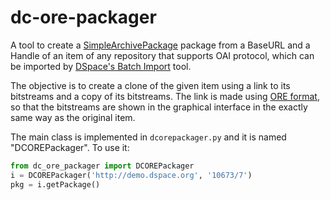 # dc-ore-packager

A tool to create a [SimpleArchivePackage](https://wiki.duraspace.org/display/DSDOC6x/Importing+and+Exporting+Items+via+Simple+Archive+Format#ImportingandExportingItemsviaSimpleArchiveFormat-DSpaceSimpleArchiveFormat) package from a BaseURL and a Handle of an item of any repository that supports OAI protocol, which can be imported by [DSpace's Batch Import](https://wiki.duraspace.org/display/DSDOC6x/Importing+and+Exporting+Items+via+Simple+Archive+Format#ImportingandExportingItemsviaSimpleArchiveFormat-UIBatchImport(XMLUI)) tool.

The objective is to create a clone of the given item using a link to its bitstreams and a copy of its bitstreams. The link is made using [ORE format](https://wiki.duraspace.org/display/DSDOC6x/OAI+2.0+Server#OAI2.0Server-MetadataFormats), so that the bitstreams are shown in the graphical interface in the exactly same way as the original item.

The main class is implemented in `dcorepackager.py` and it is named "DCOREPackager". To use it:
```python
from dc_ore_packager import DCOREPackager
i = DCOREPackager('http://demo.dspace.org', '10673/7')
pkg = i.getPackage()
```
